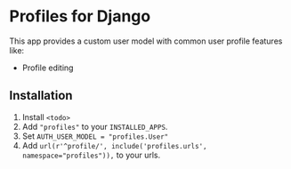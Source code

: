 # Profiles for Django

This app provides a custom user model with common user profile features like:
- Profile editing

## Installation

1. Install `<todo>`
2. Add `"profiles"` to your `INSTALLED_APPS`.
3. Set `AUTH_USER_MODEL = "profiles.User"`
4. Add `url(r'^profile/', include('profiles.urls', namespace="profiles")),` to your urls.
